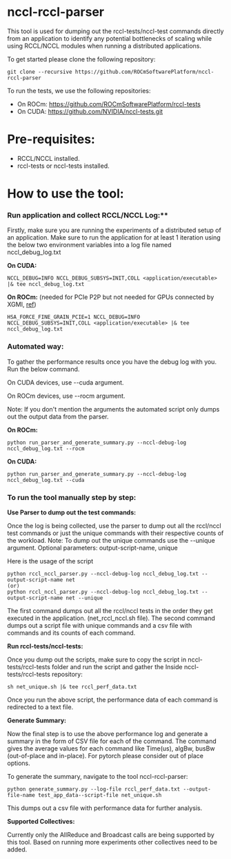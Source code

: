 # nccl-rccl-parser
This tool is used for dumping out the rccl-tests/nccl-test commands directly from an application to identify any potential bottlenecks of scaling while using RCCL/NCCL modules when running a distributed applications.

To get started please clone the following repository: 
```
git clone --recursive https://github.com/ROCmSoftwarePlatform/nccl-rccl-parser
```
To run the tests, we use the following repositories:

* On ROCm: https://github.com/ROCmSoftwarePlatform/rccl-tests
* On CUDA: https://github.com/NVIDIA/nccl-tests.git

# Pre-requisites:
* RCCL/NCCL installed. 
* rccl-tests or nccl-tests installed.

# How to use the tool:

### Run application and collect RCCL/NCCL Log:**

Firstly, make sure you are running the experiments of a distributed setup of an application.
Make sure to run the application for at least 1 iteration using the below two environment variables into a log file named nccl_debug_log.txt

**On CUDA:**
```
NCCL_DEBUG=INFO NCCL_DEBUG_SUBSYS=INIT,COLL <application/executable> |& tee nccl_debug_log.txt
```
**On ROCm:** (needed for PCIe P2P but not needed for GPUs connected by XGMI, [ref](https://github.com/ROCmSoftwarePlatform/rccl/issues/92#issuecomment-540696989))
```
HSA_FORCE_FINE_GRAIN_PCIE=1 NCCL_DEBUG=INFO NCCL_DEBUG_SUBSYS=INIT,COLL <application/executable> |& tee nccl_debug_log.txt
```


### Automated way:

To gather the performance results once you have the debug log with you. Run the below command. 

On CUDA devices, use --cuda argument.

On ROCm devices, use --rocm argument.

Note: If you don't mention the arguments the automated script only dumps out the output data from the parser. 

**On ROCm:**

```
python run_parser_and_generate_summary.py --nccl-debug-log nccl_debug_log.txt --rocm
```

**On CUDA:**

```
python run_parser_and_generate_summary.py --nccl-debug-log nccl_debug_log.txt --cuda
```
### To run the tool manually step by step:

**Use Parser to dump out the test commands:**

Once the log is being collected, use the parser to dump out all the rccl/nccl test commands or just the unique commands with their respective counts of the workload.
Note: To dump out the unique commands use the --unique argument. 
Optional parameters: output-script-name, unique

Here is the usage of the script

```
python rccl_nccl_parser.py --nccl-debug-log nccl_debug_log.txt --output-script-name net
(or)
python rccl_nccl_parser.py --nccl-debug-log nccl_debug_log.txt --output-script-name net --unique
```

The first command dumps out all the rccl/nccl tests in the order they get executed in the application. (net_rccl_nccl.sh file).
The second command dumps out a script file with unique commands and a csv file with commands and its counts of each command. 

**Run rccl-tests/nccl-tests:**

Once you dump out the scripts, make sure to copy the script in nccl-tests/rccl-tests folder and run the script and gather the 
Inside nccl-tests/rccl-tests repository:

```sh net_unique.sh |& tee rccl_perf_data.txt```

Once you run the above script, the performance data of each command is redirected to a text file. 

**Generate Summary:**

Now the final step is to use the above performance log and generate a summary in the form of CSV file for each of the command. The command gives the average values for each command like Time(us), algBw, busBw (out-of-place and in-place). For pytorch please consider out of place options. 

To generate the summary, navigate to the tool nccl-rccl-parser:

```
python generate_summary.py --log-file rccl_perf_data.txt --output-file-name test_app_data--script-file net_unique.sh 
```
This dumps out a csv file with performance data for further analysis. 

**Supported Collectives:**

Currently only the AllReduce and Broadcast calls are being supported by this tool. Based on running more experiments other collectives need to be added. 
